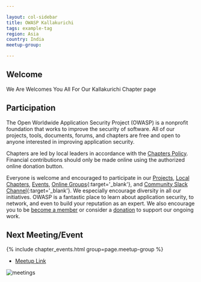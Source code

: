 ```yaml
---

layout: col-sidebar
title: OWASP Kallakurichi
tags: example-tag
region: Asia
country: India
meetup-group:

---
```


## Welcome
We Are Welcomes You All For Our Kallakurichi Chapter page

## Participation
The Open Worldwide Application Security Project (OWASP) is a nonprofit foundation that works to improve the security of software. All of our projects, tools, documents, forums, and chapters are free and open to anyone interested in improving application security. 

Chapters are led by local leaders in accordance with the [Chapters Policy](/www-policy/operational/chapters). Financial contributions should only be made online using the authorized online donation button. 

Everyone is welcome and encouraged to participate in our [Projects](/projects/), [Local Chapters](/chapters/), [Events](/events/), [Online Groups](https://groups.google.com/a/owasp.com/){:target='_blank'}, and [Community Slack Channel](https://owasp.slack.com/){:target='_blank'}. We especially encourage diversity in all our initiatives. OWASP is a fantastic place to learn about application security, to network, and even to build your reputation as an expert. We also encourage you to be [become a member](/membership/) or consider a [donation](/donate/) to support our ongoing work.

Next Meeting/Event <!-- You should keep this section as it will populate your meetup events -->
---------------------
{% include chapter_events.html group=page.meetup-group %}
* [Meetup Link](https://us06web.zoom.us/j/84473907186?pwd=WFY1UUtzRUlPcTdQRnNpbGYzMlRaQT09)

![meetings](https://user-images.githubusercontent.com/79393031/210087887-7b3363cf-8bd1-48c5-a5f4-2c57d3d4a7c0.jpg)

<!-- #<a href=https://meet.google.com/zxg-sfrv-xje>meeting link</a> -->



